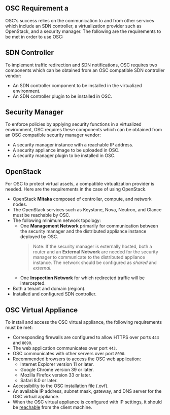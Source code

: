## OSC Requirement a

OSC's success relies on the communication to and from other services which include an SDN controller, a virtualization provider such as OpenStack, and a security manager. The following are the requirements to be met in order to use OSC: 

## SDN Controller  
To implement traffic redirection and SDN notifications, OSC requires two components which can be obtained from an OSC compatible SDN controller vendor: 
* An SDN controller component to be installed in the virtualized environment.
* An SDN controller plugin to be installed in OSC.

## Security Manager  
To enforce policies by applying security functions in a virtualized environment, OSC requires these components which can be obtained from an OSC compatible security manager vendor: 
* A security manager instance with a reachable IP address.
* A security appliance image to be uploaded in OSC.
* A security manager plugin to be installed in OSC.

## OpenStack   
For OSC to protect virtual assets, a compatible virtualization provider is needed. Here are the requirements in the case of using OpenStack.
* OpenStack **Mitaka** composed of controller, compute, and network nodes.
* The OpenStack services such as Keystone, Nova, Neutron, and Glance must be reachable by OSC. 
* The following minimum network topology:
  * One **Management Network** primarily for communication between the security manager and the distributed appliance instance deployed by OSC.  
     > Note: If the security manager is externally hosted, both a router and an **External Network** are needed for the security manager to communicate to the distributed appliance instance. The network should be configured as *shared* and *external*. 
  * One **Inspection Network** for which redirected traffic will be intercepted. 
* Both a tenant and domain (region).
* Installed and configured SDN controller.

## OSC Virtual Appliance
To install and access the OSC virtual appliance, the following requirements must be met:

* Corresponding firewalls are configured to allow HTTPS over ports `443` and `8090`.
 * The web application communicates over port `443`.
 * OSC communicates with other servers over port `8090`.
* Recommended browsers to access the OSC web application:
  * Internet Explorer version 11 or later.
  * Google Chrome version 39 or later.
  * Mozilla Firefox version 33 or later.
  * Safari 8.0 or later.
* Accessibility to the OSC installation file (.ovf).
* An available IP address, subnet mask, gateway, and DNS server for the OSC virtual appliance.
 * When the OSC virtual appliance is configured with IP settings, it should be [reachable](./accessing.md) from the client machine.
